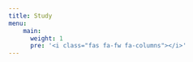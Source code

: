 ```yaml
---
title: Study
menu:
    main:
      weight: 1
      pre: '<i class="fas fa-fw fa-columns"></i>'
---
```

